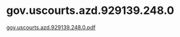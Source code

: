 # gov.uscourts.azd.929139.248.0

[gov.uscourts.azd.929139.248.0.pdf](gov%20uscourts%20azd%20929139%20248%200%20f88f5c663ee4430da42a492e2d82014d/gov.uscourts.azd.929139.248.0.pdf)